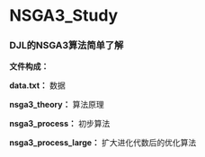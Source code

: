 # NSGA3_Study
### DJL的NSGA3算法简单了解

**文件构成：**

**data.txt：** 数据

**nsga3_theory：** 算法原理

**nsga3_process：** 初步算法

**nsga3_process_large：** 扩大进化代数后的优化算法
